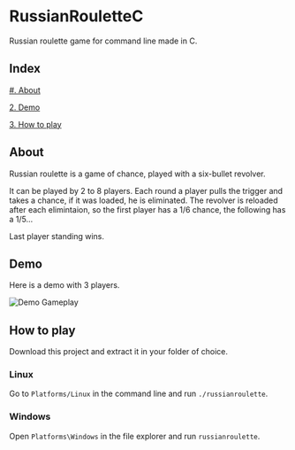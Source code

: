 # RussianRouletteC
Russian roulette game for command line made in C.


## Index

[#. About](#about)

[2. Demo](#demo)

[3. How to play](#play)


<a name="about"/>

## About

Russian roulette is a game of chance, played with a six-bullet revolver.

It can be played by 2 to 8 players.
Each round a player pulls the trigger and takes a chance, if it was loaded, he is eliminated. The revolver is reloaded after each elimintaion, so the first player has a 1/6 chance, the following has a 1/5...

Last player standing wins.

<a name="demo"/>

## Demo

Here is a demo with 3 players.

![Demo Gameplay](https://j.gifs.com/mOmD8r.gif)


<a name="play"/>

## How to play

Download this project and extract it in your folder of choice.

### Linux

Go to `Platforms/Linux` in the command line and run `./russianroulette`. 

### Windows

Open `Platforms\Windows` in the file explorer and run `russianroulette`.
